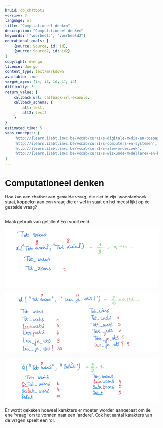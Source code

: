 ```yaml
---
hruid: cb_chatbot1
version: 3
language: nl
title: "Computationeel denken"
description: "Computationeel denken"
keywords: ["voorbeeld", "voorbeeld2"]
educational_goals: [
    {source: Source, id: id}, 
    {source: Source2, id: id2}
]
copyright: dwengo
licence: dwengo
content_type: text/markdown
available: true
target_ages: [14, 15, 16, 17, 18]
difficulty: 3
return_value: {
    callback_url: callback-url-example,
    callback_schema: {
        att: test,
        att2: test2
    }
}
estimated_time: 5
skos_concepts: [
    'http://ilearn.ilabt.imec.be/vocab/curr1/s-digitale-media-en-toepassingen', 
    'http://ilearn.ilabt.imec.be/vocab/curr1/s-computers-en-systemen', 
    'http://ilearn.ilabt.imec.be/vocab/curr1/s-stem-onderzoek', 
    'http://ilearn.ilabt.imec.be/vocab/curr1/s-wiskunde-modelleren-en-heuristiek'
]
---
```


# Computationeel denken

Hoe kan een chatbot een gestelde vraag, die niet in zijn 'woordenboek' staat, koppelen aan een vraag die er wel in staat en het meest lijkt op de gestelde vraag?<br><br>

Maak gebruik van getallen! Een voorbeeld:<br>

![Afstand tussen vragen](embed/afstandwoorden1.jpg "Afstand tussen vragen")

![Afstand tussen vragen](embed/afstandwoorden2.jpg "Afstand tussen vragen")

![Afstand tussen vragen](embed/afstandwoorden3.jpg "Afstand tussen vragen")

Er wordt gekeken hoeveel karakters er moeten worden aangepast om de ene 'vraag' om te vormen naar een 'andere'. Ook het aantal karakters van de vragen speelt een rol.

